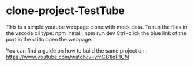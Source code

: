 # clone-project-TestTube
This is a simple youtube webpage clone with mock data.
To run the files in the vscode cli type: npm install; npm run dev 
Ctrl+click the blue link of the port in the cli to open the webpage.


You can find a guide on how to build the same project on : https://www.youtube.com/watch?v=ymGB1lqP1CM
